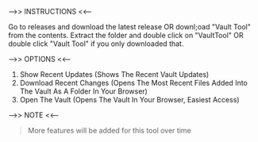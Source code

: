 -->> INSTRUCTIONS <<-- 

Go to releases and download the latest release OR downl;oad "Vault Tool" from the contents.
Extract the folder and double click on "VaultTool" OR double click "Vault Tool" if you only downloaded that.

-->> OPTIONS <<--

1. Show Recent Updates (Shows The Recent Vault Updates)
2. Download Recent Changes (Opens The Most Recent Files Added Into The Vault As A Folder In Your Browser)
3. Open The Vault (Opens The Vault In Your Browser, Easiest Access)

-->> NOTE <<-- 

> More features will be added for this tool over time 
